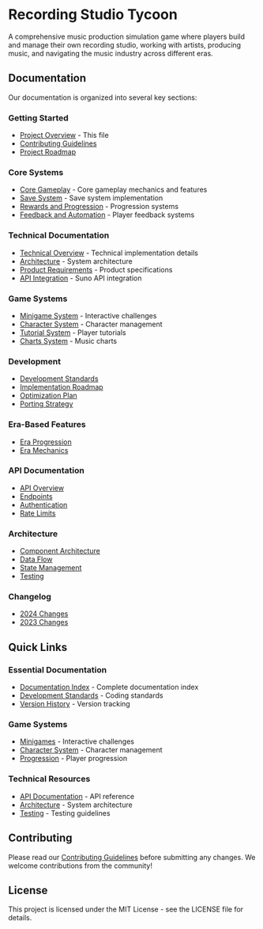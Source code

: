# Recording Studio Tycoon

A comprehensive music production simulation game where players build and manage their own recording studio, working with artists, producing music, and navigating the music industry across different eras.

## Documentation

Our documentation is organized into several key sections:

### Getting Started
- [Project Overview](README.md) - This file
- [Contributing Guidelines](CONTRIBUTING.md)
- [Project Roadmap](ROADMAP.md)

### Core Systems
- [Core Gameplay](CORE_GAMEPLAY.md) - Core gameplay mechanics and features
- [Save System](SAVE_SYSTEM.md) - Save system implementation
- [Rewards and Progression](REWARDS_AND_PROGRESSION.md) - Progression systems
- [Feedback and Automation](FEEDBACK_AND_AUTOMATION.md) - Player feedback systems

### Technical Documentation
- [Technical Overview](technical.md) - Technical implementation details
- [Architecture](architecture.md) - System architecture
- [Product Requirements](product_requirement_docs.md) - Product specifications
- [API Integration](SUNO_API_INTEGRATION_PLAN.md) - Suno API integration

### Game Systems
- [Minigame System](minigames/MINIGAMES.md) - Interactive challenges
- [Character System](cline_docs/CHARACTER_SYSTEM.md) - Character management
- [Tutorial System](cline_docs/TutorialDesign.md) - Player tutorials
- [Charts System](cline_docs/CHARTS_SYSTEM_DETAILED.md) - Music charts

### Development
- [Development Standards](cline_docs/DEVELOPMENT_STANDARDS.md)
- [Implementation Roadmap](cline_docs/IMPLEMENTATION_ROADMAP.md)
- [Optimization Plan](cline_docs/OPTIMIZATION_PLAN.md)
- [Porting Strategy](cline_docs/PORTING_STRATEGY.md)

### Era-Based Features
- [Era Progression](cline_docs/ERA_BASED_PROGRESSION.md)
- [Era Mechanics](cline_docs/ERA_MECHANICS_IMPLEMENTATION_PLAN.md)

### API Documentation
- [API Overview](api/README.md)
- [Endpoints](api/endpoints.md)
- [Authentication](api/authentication.md)
- [Rate Limits](api/rate_limits.md)

### Architecture
- [Component Architecture](architecture/components.md)
- [Data Flow](architecture/data_flow.md)
- [State Management](architecture/state_management.md)
- [Testing](architecture/testing.md)

### Changelog
- [2024 Changes](changelog/2024.md)
- [2023 Changes](changelog/2023.md)

## Quick Links

### Essential Documentation
- [Documentation Index](DOCUMENTATION_INDEX.md) - Complete documentation index
- [Development Standards](cline_docs/DEVELOPMENT_STANDARDS.md) - Coding standards
- [Version History](cline_docs/VERSION_HISTORY.md) - Version tracking

### Game Systems
- [Minigames](minigames/MINIGAMES.md) - Interactive challenges
- [Character System](cline_docs/CHARACTER_SYSTEM.md) - Character management
- [Progression](cline_docs/ProgressionSystems.md) - Player progression

### Technical Resources
- [API Documentation](api/README.md) - API reference
- [Architecture](architecture/README.md) - System architecture
- [Testing](architecture/testing.md) - Testing guidelines

## Contributing

Please read our [Contributing Guidelines](CONTRIBUTING.md) before submitting any changes. We welcome contributions from the community!

## License

This project is licensed under the MIT License - see the LICENSE file for details. 